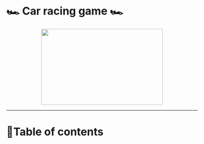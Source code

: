 # 🏎️ Car racing game 🏎️

</p>

<p align="center">
  <img src = "https://user-images.githubusercontent.com/91871662/205557445-cd4ee30c-fa5f-445a-8f69-a0bc86479ea1.jpg" width = "320" height = "200"/>

---

# 📖Table of contents
